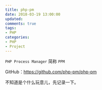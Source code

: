 ```yaml
---
title: php-pm
date: 2018-03-19 13:00:00
updated:
comments: true
tags:
- PHP
categories:
- PHP
- Project
---
```


`PHP Process Manager` 简称 `PPM`

GitHub：https://github.com/php-pm/php-pm

<!--more-->

不知道是个什么玩意儿，先记录一下。
